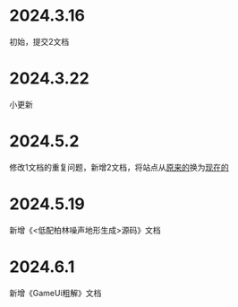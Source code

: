 # 2024.3.16

初始，提交2文档

# 2024.3.22

小更新

# 2024.5.2

修改1文档的重复问题，新增2文档，将站点从[原来的](https://newazkbbys.github.io/Dao3DocsPro)换为[现在的](https://azkbbys.github.io/Dao3DocsPro)

# 2024.5.19

新增《<低配柏林噪声地形生成>源码》文档

# 2024.6.1

新增《GameUi粗解》文档
